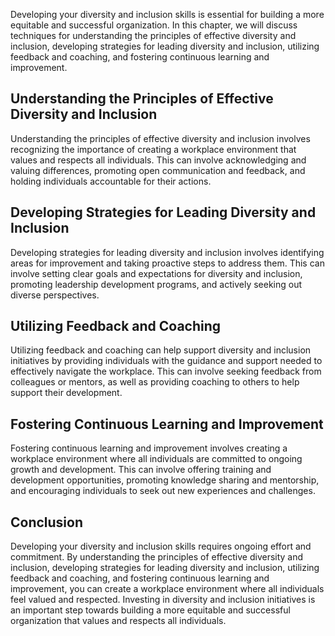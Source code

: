 
Developing your diversity and inclusion skills is essential for building a more equitable and successful organization. In this chapter, we will discuss techniques for understanding the principles of effective diversity and inclusion, developing strategies for leading diversity and inclusion, utilizing feedback and coaching, and fostering continuous learning and improvement.

Understanding the Principles of Effective Diversity and Inclusion
-----------------------------------------------------------------

Understanding the principles of effective diversity and inclusion involves recognizing the importance of creating a workplace environment that values and respects all individuals. This can involve acknowledging and valuing differences, promoting open communication and feedback, and holding individuals accountable for their actions.

Developing Strategies for Leading Diversity and Inclusion
---------------------------------------------------------

Developing strategies for leading diversity and inclusion involves identifying areas for improvement and taking proactive steps to address them. This can involve setting clear goals and expectations for diversity and inclusion, promoting leadership development programs, and actively seeking out diverse perspectives.

Utilizing Feedback and Coaching
-------------------------------

Utilizing feedback and coaching can help support diversity and inclusion initiatives by providing individuals with the guidance and support needed to effectively navigate the workplace. This can involve seeking feedback from colleagues or mentors, as well as providing coaching to others to help support their development.

Fostering Continuous Learning and Improvement
---------------------------------------------

Fostering continuous learning and improvement involves creating a workplace environment where all individuals are committed to ongoing growth and development. This can involve offering training and development opportunities, promoting knowledge sharing and mentorship, and encouraging individuals to seek out new experiences and challenges.

Conclusion
----------

Developing your diversity and inclusion skills requires ongoing effort and commitment. By understanding the principles of effective diversity and inclusion, developing strategies for leading diversity and inclusion, utilizing feedback and coaching, and fostering continuous learning and improvement, you can create a workplace environment where all individuals feel valued and respected. Investing in diversity and inclusion initiatives is an important step towards building a more equitable and successful organization that values and respects all individuals.
